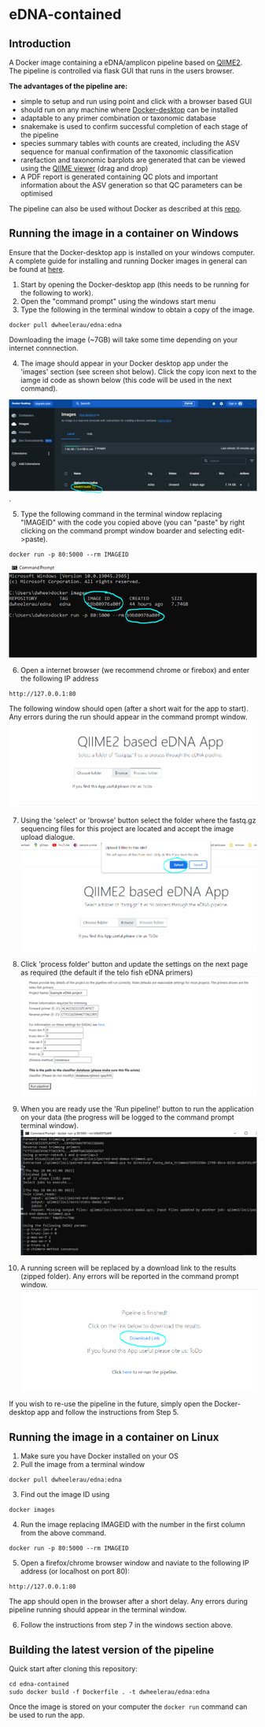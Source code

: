 # eDNA-contained

## Introduction
A Docker image containing a eDNA/amplicon pipeline based on
[QIIME2](https://qiime2.org/). The pipeline is controlled via flask GUI that runs
in the users browser.   

**The advantages of the pipeline are:**  
- simple to setup and run using point and click with a browser based GUI
- should run on any machine where [Docker-desktop](https://www.docker.com/products/docker-desktop/) can be installed
- adaptable to any primer combination or taxonomic database
- snakemake is used to confirm successful completion of each stage of the pipeline
- species summary tables with counts are created, including the ASV sequence for manual confirmation of the taxonomic classification
- rarefaction and taxonomic barplots are generated that can be viewed using the [QIIME viewer](https://view.qiime2.org/) (drag and drop)
- A PDF report is generated containing QC plots and important information about the ASV generation so that QC parameters can be optimised 

The pipeline can also be used without Docker as described at this [repo](https://bitbucket.org/dpi_data_analytics/snakemake-qiime-edna/src/master/).  

## Running the image in a container on Windows
Ensure that the Docker-desktop app is installed on your windows computer. A 
complete guide for installing and running Docker images in general can be found
at [here](https://github.com/dwheelerau/docker-guide).  

1. Start by opening the Docker-desktop app (this needs to be running for the following to work).  
2. Open the "command prompt" using the windows start menu
3. Type the following in the terminal window to obtain a copy of the image.  
```
docker pull dwheelerau/edna:edna
```
Downloading the image (~7GB) will take some time depending on your internet connnection.

4. The image should appear in your Docker desktop app under the 'images' section (see screen shot below). 
Click the copy icon next to the iamge id code as shown below (this code will be used in the next command). 

![Use the copy icon to copy the image ID for dwheelerau/edna](image1.PNG).

5. Type the following command in the terminal window replacing "IMAGEID"
with the code you copied above (you can "paste" by right clicking on the command prompt window boarder
and selecting edit->paste).
```
docker run -p 80:5000 --rm IMAGEID
```
![The bottom run command uses the IMAGEID to run the container](image2.PNG)

6. Open a internet browser (we recommend chrome or firebox) and enter the following IP address  
```
http://127.0.0.1:80
```
The following window should open (after a short wait for the app to start). Any errors during 
the run should appear in the command prompt window.
![The start screen](image3.PNG)

7. Using the 'select' or 'browse' button select the folder where the fastq.gz sequencing files for this project are located and accept the image upload dialogue.
![Click accept](image4.PNG)

8. Click 'process folder' button and update the settings on the next page as required (the default if the telo fish eDNA primers)
![Modify the run-time paramaters as required](image7.PNG)

9. When you are ready use the 'Run pipeline!' button to run the application on your data (the progress will be logged to the command prompt terminal window).
![Progress as well as errors will be logged to the command prompt screen](image5.PNG)

10. A running screen will be replaced by a download link to the results (zipped folder). Any errors will be reported in the command prompt window.
![Analysis completed](image6.PNG) 

If you wish to re-use the pipeline in the future, simply open the Docker-desktop app and follow the instructions from Step 5.

## Running the image in a container on Linux
1. Make sure you have Docker installed on your OS
2. Pull the image from a terminal window
```
docker pull dwheelerau/edna:edna
```
3. Find out the image ID using
```
docker images
```
4. Run the image replacing IMAGEID with the number in the first column from the above command.
```
docker run -p 80:5000 --rm IMAGEID
```
5. Open a firefox/chrome browser window and naviate to the following IP address  (or localhost on port 80):
```
http://127.0.0.1:80
```
The app should open in the browser after a short delay. Any errors during pipeline running 
should appear in the terminal window.

6. Follow the instructions from step 7 in the windows section above.

## Building the latest version of the pipeline
Quick start after cloning this repository:
```
cd edna-contained
sudo docker build -f Dockerfile . -t dwheelerau/edna:edna
```
Once the image is stored on your computer the `docker run` command can be used to run the app.
